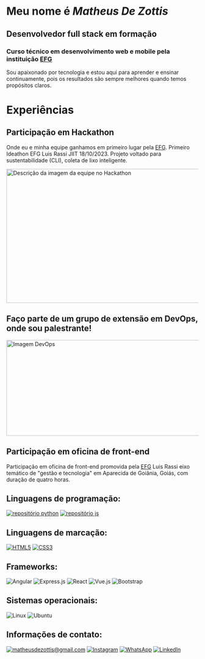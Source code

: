 # Meu nome é *Matheus De Zottis* 

## Desenvolvedor full stack em formação

### Curso técnico em desenvolvimento web e mobile pela instituição [EFG](https://efg.org.br/)

Sou apaixonado por tecnologia e estou aqui para aprender e ensinar continuamente, pois os resultados são sempre melhores quando temos propósitos claros.

# **Experiências**

## **Participação em Hackathon**

Onde eu e minha equipe ganhamos em primeiro lugar pela [EFG](https://efg.org.br/). Primeiro Ideathon EFG Luis Rassi JIIT 18/10/2023. Projeto voltado para sustentabilidade (CLI), coleta de lixo inteligente.

<img src="https://lh3.googleusercontent.com/pw/AP1GczP2x6z2pb8d3or_qJa7IPqRK1wLwin9Q08Jc_1_G2SiApWDaHeUdDLvY3LS4bWDi9Dej3ld_BY_BfZI9SiB5D5saRAvD2VDok4upZuAlJFkj5gbsmOrknTX7y42pN0SGBjxjH5mhA1NdowU-ohk_4tt=w823-h620-s-no-gm?authuser=0" alt="Descrição da imagem da equipe no Hackathon" width="600px" height="350px">

## **Faço parte de um grupo de extensão em DevOps, onde sou palestrante!**

<img src="https://cdn.shortpixel.ai/client/to_auto,q_glossy,ret_img,w_1366/https://4linux.com.br/wp-content/uploads/2020/08/o-que-e-devops.jpg" alt="Imagem DevOps" width="600px" height="250px">

## **Participação em oficina de front-end**

Participação em oficina de front-end promovida pela [EFG](https://efg.org.br/) Luis Rassi eixo temático de "gestão e tecnologia" em Aparecida de Goiânia, Goiás, com duração de quatro horas.

## **Linguagens de programação:**

[![repositório python](https://img.shields.io/badge/Python-14354C?style=for-the-badge&logo=python&logoColor=white)](https://github.com/MatheusDeZottis/PYTHON.git)
[![repositório js](https://img.shields.io/badge/JavaScript-F7DF1E?style=for-the-badge&logo=javascript&logoColor=black)](https://github.com/MatheusDeZottis/java-Script.git)

## **Linguagens de marcação:**

[![HTML5](https://img.shields.io/badge/HTML5-E34F26?style=for-the-badge&logo=html5&logoColor=white)](https://github.com/MatheusDeZottis/HTML5-E-CSS3.git)
[![CSS3](https://img.shields.io/badge/CSS3-1572B6?style=for-the-badge&logo=css3&logoColor=white)](https://github.com/MatheusDeZottis/HTML5-E-CSS3.git)

##  **Frameworks:**

![Angular](https://img.shields.io/badge/Angular-DD0031?style=for-the-badge&logo=angular&logoColor=white)
![Express.js](https://img.shields.io/badge/Express.js-404D59?style=for-the-badge)
![React](https://img.shields.io/badge/React-20232A?style=for-the-badge&logo=react&logoColor=61DAFB)
![Vue.js](https://img.shields.io/badge/Vue.js-35495E?style=for-the-badge&logo=vue.js&logoColor=4FC08D)
![Bootstrap](https://img.shields.io/badge/Bootstrap-563D7C?style=for-the-badge&logo=bootstrap&logoColor=white)

## **Sistemas operacionais:**

![Linux](https://img.shields.io/badge/Linux-FCC624?style=for-the-badge&logo=linux&logoColor=black)
![Ubuntu](https://img.shields.io/badge/Ubuntu-E95420?style=for-the-badge&logo=ubuntu&logoColor=white)

## **Informações de contato:**

[![matheusdezottis@gmail.com](https://img.shields.io/badge/Gmail-D14836?style=for-the-badge&logo=gmail&logoColor=white)](mailto:matheusdezottis@gmail.com)
[![Instagram](https://img.shields.io/badge/Instagram-E4405F?style=for-the-badge&logo=instagram&logoColor=white)](https://www.instagram.com/matheus_de_zottis_)
[![WhatsApp](https://img.shields.io/badge/WhatsApp-25D366?style=for-the-badge&logo=whatsapp&logoColor=white)](https://wa.me/message/F4XWMHTVMDC2H1)
[![LinkedIn](https://img.shields.io/badge/LinkedIn-0077B5?style=for-the-badge&logo=linkedin&logoColor=white)](https://www.linkedin.com/in/matheus-de-zottis-5635a6294)
